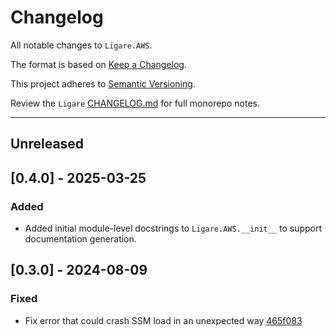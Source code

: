 # Changelog

All notable changes to `Ligare.AWS`.

The format is based on [Keep a Changelog](https://keepachangelog.com/en/1.1.0/).

This project adheres to [Semantic Versioning](https://semver.org/spec/v2.0.0.html).

Review the `Ligare` [CHANGELOG.md](https://github.com/uclahs-cds/Ligare/blob/main/CHANGELOG.md) for full monorepo notes.

---
## Unreleased

## [0.4.0] - 2025-03-25
### Added
- Added initial module-level docstrings to `Ligare.AWS.__init__` to support documentation generation.

## [0.3.0] - 2024-08-09
### Fixed
* Fix error that could crash SSM load in an unexpected way [465f083](https://github.com/uclahs-cds/Ligare/commit/465f0838b58a28ed157f86ce786d52bf755526d2)
